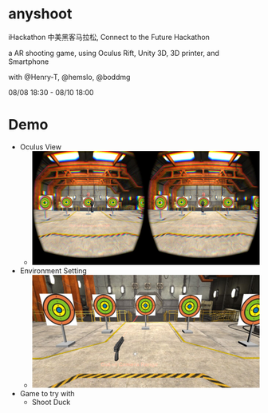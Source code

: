 anyshoot
========

iHackathon 中美黑客马拉松, Connect to the Future Hackathon

a AR shooting game, using Oculus Rift, Unity 3D, 3D printer, and Smartphone 

with @Henry-T, @hemslo, @boddmg

08/08 18:30 - 08/10 18:00

Demo
========

* Oculus View
  * ![demo](Demo/demo.jpg)
* Environment Setting
  * ![setting](Demo/setting.jpg)
* Game to try with
  * Shoot Duck
